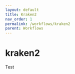 ```yaml
---
layout: default
title: Kraken2
nav_order: 1
permalink: /workflows/kraken2
parent: Workflows
---
```


# kraken2

Test

